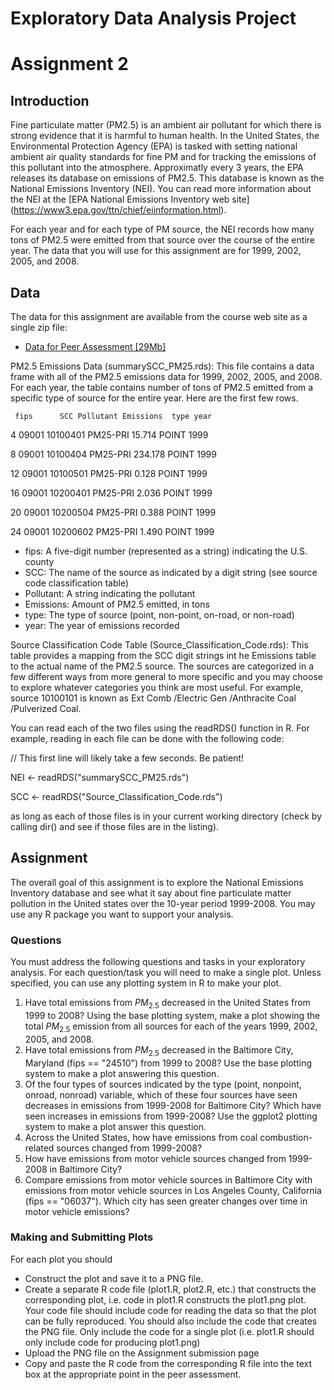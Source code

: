 # Exploratory Data Analysis Project

# Assignment 2

## Introduction

Fine particulate matter (PM2.5) is an ambient air pollutant for which there is strong evidence that it is harmful to human health. In the United States, the Environmental Protection Agency (EPA) is tasked with setting national ambient air quality standards for fine PM and for tracking the emissions of this pollutant into the atmosphere. Approximatly every 3 years, the EPA releases its database on emissions of PM2.5. This database is known as the National Emissions Inventory (NEI). You can read more information about the NEI at the [EPA National Emissions Inventory web site] (https://www3.epa.gov/ttn/chief/eiinformation.html).

For each year and for each type of PM source, the NEI records how many tons of PM2.5 were emitted from that source over the course of the entire year. The data that you will use for this assignment are for 1999, 2002, 2005, and 2008.

## Data

The data for this assignment are available from the course web site as a single zip file:

* [Data for Peer Assessment [29Mb]](https://d396qusza40orc.cloudfront.net/exdata%2Fdata%2FNEI_data.zip)

PM2.5 Emissions Data (summarySCC_PM25.rds): This file contains a data frame with all of the PM2.5 emissions data for 1999, 2002, 2005, and 2008. For each year, the table contains number of tons of PM2.5 emitted from a specific type of source for the entire year. Here are the first few rows. 

     fips      SCC Pollutant Emissions  type year
     
 4  09001 10100401  PM25-PRI    15.714 POINT 1999
 
 8  09001 10100404  PM25-PRI   234.178 POINT 1999
 
 12 09001 10100501  PM25-PRI     0.128 POINT 1999
 
 16 09001 10200401  PM25-PRI     2.036 POINT 1999
 
 20 09001 10200504  PM25-PRI     0.388 POINT 1999
 
 24 09001 10200602  PM25-PRI     1.490 POINT 1999
 
 
 * fips: A five-digit number (represented as a string) indicating the U.S. county
 * SCC: The name of the source as indicated by a digit string (see source code classification table)
 * Pollutant: A string indicating the pollutant
 * Emissions: Amount of PM2.5 emitted, in tons
 * type: The type of source (point, non-point, on-road, or non-road)
 * year: The year of emissions recorded

Source Classification Code Table (Source_Classification_Code.rds): This table provides a mapping from the SCC digit strings int he Emissions table to the actual name of the PM2.5 source. The sources are categorized in a few different ways from more general to more specific and you may choose to explore whatever categories you think are most useful. For example, source 10100101 is known as Ext Comb /Electric Gen /Anthracite Coal /Pulverized Coal.

You can read each of the two files using the readRDS() function in R. For example, reading in each file can be done with the following code:

// This first line will likely take a few seconds. Be patient!

NEI <- readRDS("summarySCC_PM25.rds")

SCC <- readRDS("Source_Classification_Code.rds")

as long as each of those files is in your current working directory (check by calling dir() and see if those files are in the listing).

## Assignment

The overall goal of this assignment is to explore the National Emissions Inventory database and see what it say about fine particulate matter pollution in the United states over the 10-year period 1999-2008. You may use any R package you want to support your analysis.

### Questions

You must address the following questions and tasks in your exploratory analysis. For each question/task you will need to make a single plot. Unless specified, you can use any plotting system in R to make your plot.

1. Have total emissions from $PM_{2.5}$ decreased in the United States from 1999 to 2008? Using the base plotting system, make a plot showing the total $PM_{2.5}$ emission from all sources for each of the years 1999, 2002, 2005, and 2008.
2. Have total emissions from $PM_{2.5}$ decreased in the Baltimore City, Maryland (fips == "24510") from 1999 to 2008? Use the base plotting system to make a plot answering this question.
3. Of the four types of sources indicated by the type (point, nonpoint, onroad, nonroad) variable, which of these four sources have seen decreases in emissions from 1999-2008 for Baltimore City? Which have seen increases in emissions from 1999-2008? Use the ggplot2 plotting system to make a plot answer this question.
4. Across the United States, how have emissions from coal combustion-related sources changed from 1999-2008?
5. How have emissions from motor vehicle sources changed from 1999-2008 in Baltimore City?
6. Compare emissions from motor vehicle sources in Baltimore City with emissions from motor vehicle sources in Los Angeles County, California (fips == "06037"). Which city has seen greater changes over time in motor vehicle emissions?

### Making and Submitting Plots

For each plot you should

* Construct the plot and save it to a PNG file.
* Create a separate R code file (plot1.R, plot2.R, etc.) that constructs the corresponding plot, i.e. code in plot1.R constructs the plot1.png plot. Your code file should include code for reading the data so that the plot can be fully reproduced. You should also include the code that creates the PNG file. Only include the code for a single plot (i.e. plot1.R should only include code for producing plot1.png)
* Upload the PNG file on the Assignment submission page
* Copy and paste the R code from the corresponding R file into the text box at the appropriate point in the peer assessment.

 



